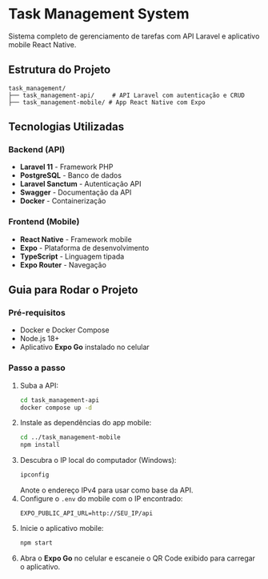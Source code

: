 # Task Management System

Sistema completo de gerenciamento de tarefas com API Laravel e aplicativo mobile React Native.

## Estrutura do Projeto

```
task_management/
├── task_management-api/     # API Laravel com autenticação e CRUD
├── task_management-mobile/ # App React Native com Expo
```

## Tecnologias Utilizadas

### Backend (API)
- **Laravel 11** - Framework PHP
- **PostgreSQL** - Banco de dados
- **Laravel Sanctum** - Autenticação API
- **Swagger** - Documentação da API
- **Docker** - Containerização

### Frontend (Mobile)
- **React Native** - Framework mobile
- **Expo** - Plataforma de desenvolvimento
- **TypeScript** - Linguagem tipada
- **Expo Router** - Navegação

## Guia para Rodar o Projeto

### Pré-requisitos
- Docker e Docker Compose
- Node.js 18+
- Aplicativo **Expo Go** instalado no celular

### Passo a passo
1. Suba a API:
   ```bash
   cd task_management-api
   docker compose up -d
   ```
2. Instale as dependências do app mobile:
   ```bash
   cd ../task_management-mobile
   npm install
   ```
3. Descubra o IP local do computador (Windows):
   ```bash
   ipconfig
   ```
   Anote o endereço IPv4 para usar como base da API.
4. Configure o `.env` do mobile com o IP encontrado:
   ```env
   EXPO_PUBLIC_API_URL=http://SEU_IP/api
   ```
5. Inicie o aplicativo mobile:
   ```bash
   npm start
   ```
6. Abra o **Expo Go** no celular e escaneie o QR Code exibido para carregar o aplicativo.
